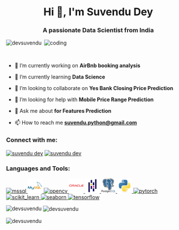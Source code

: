 <h1 align="center">Hi 👋, I'm Suvendu Dey</h1>
<h3 align="center">A passionate Data Scientist from India</h3>
<img align="right" alt="coding" width="400" src="https://indoanalytica.com/static/images/data-science-2.gif">

<p align="left"> <img src="https://komarev.com/ghpvc/?username=devsuvendu&label=Profile%20views&color=0e75b6&style=flat" alt="devsuvendu" /> </p>

<p align="left"> <a href="https://twitter.com/" target="blank"><img src="https://img.shields.io/twitter/follow/?logo=twitter&style=for-the-badge" alt="" /></a> </p>

- 🔭 I’m currently working on **AirBnb booking analysis**

- 🌱 I’m currently learning **Data Science**

- 👯 I’m looking to collaborate on **Yes Bank Closing Price Prediction**

- 🤝 I’m looking for help with **Mobile Price Range Prediction**

- 💬 Ask me about **for Features Prediction**

- 📫 How to reach me **suvendu.python@gmail.com**

<h3 align="left">Connect with me:</h3>
<p align="left">
<a href="https://linkedin.com/in/suvendu dey" target="blank"><img align="center" src="https://raw.githubusercontent.com/rahuldkjain/github-profile-readme-generator/master/src/images/icons/Social/linked-in-alt.svg" alt="suvendu dey" height="30" width="40" /></a>
<a href="https://fb.com/suvendu dev" target="blank"><img align="center" src="https://raw.githubusercontent.com/rahuldkjain/github-profile-readme-generator/master/src/images/icons/Social/facebook.svg" alt="suvendu dev" height="30" width="40" /></a>
</p>

<h3 align="left">Languages and Tools:</h3>
<p align="left"> <a href="https://www.microsoft.com/en-us/sql-server" target="_blank" rel="noreferrer"> <img src="https://www.svgrepo.com/show/303229/microsoft-sql-server-logo.svg" alt="mssql" width="40" height="40"/> </a> <a href="https://www.mysql.com/" target="_blank" rel="noreferrer"> <img src="https://raw.githubusercontent.com/devicons/devicon/master/icons/mysql/mysql-original-wordmark.svg" alt="mysql" width="40" height="40"/> </a> <a href="https://opencv.org/" target="_blank" rel="noreferrer"> <img src="https://www.vectorlogo.zone/logos/opencv/opencv-icon.svg" alt="opencv" width="40" height="40"/> </a> <a href="https://www.oracle.com/" target="_blank" rel="noreferrer"> <img src="https://raw.githubusercontent.com/devicons/devicon/master/icons/oracle/oracle-original.svg" alt="oracle" width="40" height="40"/> </a> <a href="https://pandas.pydata.org/" target="_blank" rel="noreferrer"> <img src="https://raw.githubusercontent.com/devicons/devicon/2ae2a900d2f041da66e950e4d48052658d850630/icons/pandas/pandas-original.svg" alt="pandas" width="40" height="40"/> </a> <a href="https://www.postgresql.org" target="_blank" rel="noreferrer"> <img src="https://raw.githubusercontent.com/devicons/devicon/master/icons/postgresql/postgresql-original-wordmark.svg" alt="postgresql" width="40" height="40"/> </a> <a href="https://www.python.org" target="_blank" rel="noreferrer"> <img src="https://raw.githubusercontent.com/devicons/devicon/master/icons/python/python-original.svg" alt="python" width="40" height="40"/> </a> <a href="https://pytorch.org/" target="_blank" rel="noreferrer"> <img src="https://www.vectorlogo.zone/logos/pytorch/pytorch-icon.svg" alt="pytorch" width="40" height="40"/> </a> <a href="https://scikit-learn.org/" target="_blank" rel="noreferrer"> <img src="https://upload.wikimedia.org/wikipedia/commons/0/05/Scikit_learn_logo_small.svg" alt="scikit_learn" width="40" height="40"/> </a> <a href="https://seaborn.pydata.org/" target="_blank" rel="noreferrer"> <img src="https://seaborn.pydata.org/_images/logo-mark-lightbg.svg" alt="seaborn" width="40" height="40"/> </a> <a href="https://www.tensorflow.org" target="_blank" rel="noreferrer"> <img src="https://www.vectorlogo.zone/logos/tensorflow/tensorflow-icon.svg" alt="tensorflow" width="40" height="40"/> </a> </p>

<p><img align="left" src="https://github-readme-stats.vercel.app/api/top-langs?username=devsuvendu&show_icons=true&locale=en&layout=compact" alt="devsuvendu" /></p>

<p>&nbsp;<img align="center" src="https://github-readme-stats.vercel.app/api?username=devsuvendu&show_icons=true&locale=en" alt="devsuvendu" /></p>

<p><img align="center" src="https://github-readme-streak-stats.herokuapp.com/?user=devsuvendu&" alt="devsuvendu" /></p>
